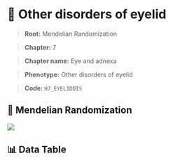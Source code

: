 # 🧪 Other disorders of eyelid

> **Root:** Mendelian Randomization

> **Chapter:** 7  

> **Chapter name:** Eye and adnexa

> **Phenotype:** Other disorders of eyelid  

> **Code:** `H7_EYELIDDIS`

## 🧬 Mendelian Randomization  

<img src="/MR/Figures/Forward/H7_EYELIDDIS.png"/>

## 📊 Data Table

<CsvTableMRF src="/MR/Data/Forward/H7_EYELIDDIS.csv"/>
